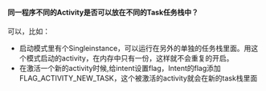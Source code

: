 #### 同一程序不同的Activity是否可以放在不同的Task任务栈中？
可以，比如：
* 启动模式里有个Singleinstance，可以运行在另外的单独的任务栈里面。用这个模式启动的activity，在内存中只有一份，这样就不会重复的开启。
* 在激活一个新的activity时候,给intent设置flag，Intent的flag添加FLAG_ACTIVITY_NEW_TASK，这个被激活的activity就会在新的task栈里面
